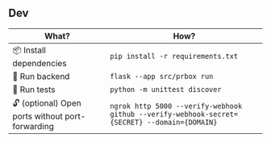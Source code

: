 ## Dev

| What?                                            | How?                                                                                         |
| ------------------------------------------------ | -------------------------------------------------------------------------------------------- |
| 📦 Install dependencies                          | `pip install -r requirements.txt`                                                            |
| 🚀 Run backend                                   | `flask --app src/prbox run`                                                                  |
| 🧪 Run tests                                     | `python -m unittest discover`                                                                |
| 🔓 (optional) Open ports without port-forwarding | `ngrok http 5000 --verify-webhook github --verify-webhook-secret={SECRET} --domain={DOMAIN}` |
